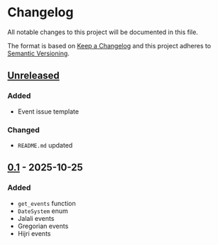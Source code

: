 # Changelog
All notable changes to this project will be documented in this file.

The format is based on [Keep a Changelog](http://keepachangelog.com/en/1.0.0/)
and this project adheres to [Semantic Versioning](http://semver.org/spec/v2.0.0.html).

## [Unreleased]
### Added
- Event issue template
### Changed
- `README.md` updated
## [0.1] - 2025-10-25
### Added
- `get_events` function
- `DateSystem` enum
- Jalali events
- Gregorian events
- Hijri events


[Unreleased]: https://github.com/openscilab/rokh/compare/v0.1...dev
[0.1]: https://github.com/openscilab/rokh/compare/0397711...v0.1